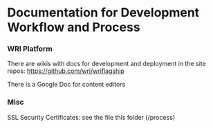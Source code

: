 Documentation for Development Workflow and Process
==================================================

### WRI Platform

There are wikis with docs for development and deployment in the site repos: https://github.com/wri/wriflagship

There is a Google Doc for content editors

### Misc

SSL Security Certificates: see the file this folder (/process)
